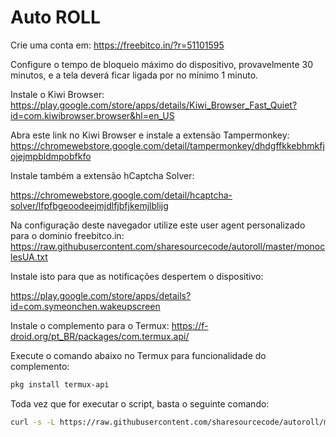 # Auto ROLL
Crie uma conta em:
https://freebitco.in/?r=51101595

Configure o tempo de bloqueio máximo do dispositivo, provavelmente 30 minutos, e a tela deverá ficar ligada por no mínimo 1 minuto.

Instale o Kiwi Browser:
https://play.google.com/store/apps/details/Kiwi_Browser_Fast_Quiet?id=com.kiwibrowser.browser&hl=en_US

Abra este link no Kiwi Browser e instale a extensão Tampermonkey:
https://chromewebstore.google.com/detail/tampermonkey/dhdgffkkebhmkfjojejmpbldmpobfkfo

Instale também a extensão hCaptcha Solver:

https://chromewebstore.google.com/detail/hcaptcha-solver/lfpfbgeoodeejmjdlfjbfjkemjlblijg

Na configuração deste navegador utilize este user agent personalizado para o dominio freebitco.in:
https://raw.githubusercontent.com/sharesourcecode/autoroll/master/monoclesUA.txt

Instale isto para que as notificações despertem o dispositivo:

https://play.google.com/store/apps/details?id=com.symeonchen.wakeupscreen


Instale o complemento para o Termux:
https://f-droid.org/pt_BR/packages/com.termux.api/

Execute o comando abaixo no Termux para funcionalidade do complemento:
```bash
pkg install termux-api
```

Toda vez que for executar o script, basta o seguinte comando:
```bash
curl -s -L https://raw.githubusercontent.com/sharesourcecode/autoroll/master/freebitcoin.sh|sh
```

